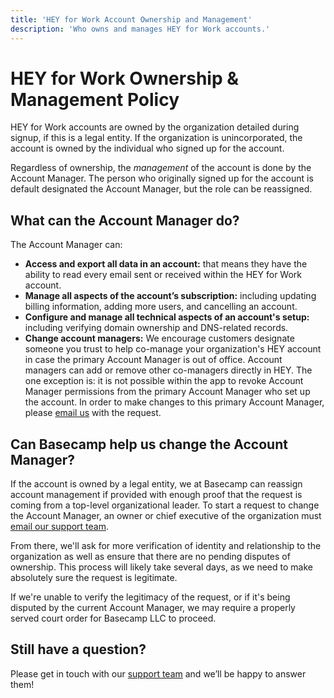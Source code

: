 ```yaml
---
title: 'HEY for Work Account Ownership and Management'
description: 'Who owns and manages HEY for Work accounts.'
---
```


# HEY for Work Ownership & Management Policy

HEY for Work accounts are owned by the organization detailed during signup, if this is a legal entity. If the organization is unincorporated, the account is owned by the individual who signed up for the account.

Regardless of ownership, the *management* of the account is done by the Account Manager. The person who originally signed up for the account is default designated the Account Manager, but the role can be reassigned.

## What can the Account Manager do?

The Account Manager can:

* **Access and export all data in an account:** that means they have the ability to read every email sent or received within the HEY for Work account.
* **Manage all aspects of the account’s subscription:** including updating billing information, adding more users, and cancelling an account.
* **Configure and manage all technical aspects of an account's setup:** including verifying domain ownership and DNS-related records.
* **Change account managers:** We encourage customers designate someone you trust to help co-manage your organization's HEY account in case the primary Account Manager is out of office. Account managers can add or remove other co-managers directly in HEY. The one exception is: it is not possible within the app to revoke Account Manager permissions from the primary Account Manager who set up the account. In order to make changes to this primary Account Manager, please [email us](mailto:support@hey.com) with the request.

## Can Basecamp help us change the Account Manager?

If the account is owned by a legal entity, we at Basecamp can reassign account management if provided with enough proof that the request is coming from a top-level organizational leader. To start a request to change the Account Manager, an owner or chief executive of the organization must [email our support team](mailto:support@hey.com).

From there, we'll ask for more verification of identity and relationship to the organization as well as ensure that there are no pending disputes of ownership. This process will likely take several days, as we need to make absolutely sure the request is legitimate.

If we're unable to verify the legitimacy of the request, or if it's being disputed by the current Account Manager, we may require a properly served court order for Basecamp LLC to proceed.

## Still have a question?

Please get in touch with our [support team](mailto:support@hey.com) and we’ll be happy to answer them!
